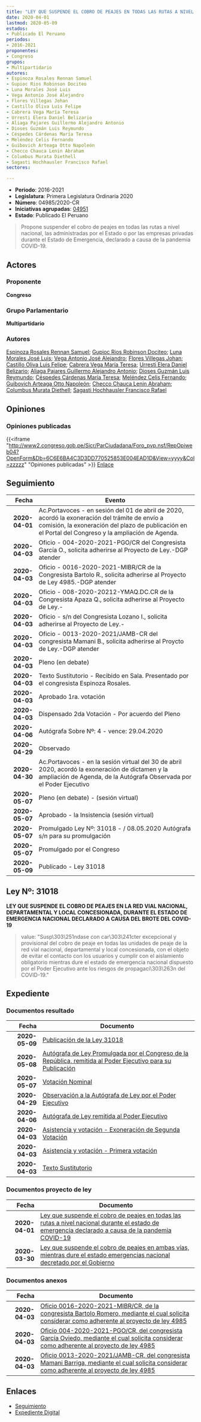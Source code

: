 ```yaml
---
title: "LEY QUE SUSPENDE EL COBRO DE PEAJES EN TODAS LAS RUTAS A NIVEL NACIONAL DURANTE EL ESTADO DE EMERGENCIA DECLARADO A CAUSA DE LA PANDEMIA COVID-19"
date: 2020-04-01
lastmod: 2020-05-09
estados:
- Publicado El Peruano
periodos:
- 2016-2021
proponentes:
- Congreso
grupos:
- Multipartidario
autores:
- Espinoza Rosales Rennan Samuel
- Gupioc Rios Robinson Dociteo
- Luna Morales José Luis
- Vega Antonio José Alejandro
- Flores Villegas Johan
- Castillo Oliva Luis Felipe
- Cabrera Vega María Teresa
- Urresti Elera Daniel Belizario
- Aliaga Pajares Guillermo Alejandro Antonio
- Dioses Guzmán Luis Reymundo
- Céspedes Cárdenas María Teresa
- Meléndez Celis Fernando
- Guibovich Arteaga Otto Napoleón
- Checco Chauca Lenin Abraham
- Columbus Murata Diethell
- Sagasti Hochhausler Francisco Rafael
sectores:

---
```

- **Periodo**: 2016-2021
- **Legislatura**: Primera Legislatura Ordinaria 2020
- **Número**: 04985/2020-CR
- **Iniciativas agrupadas**: [04951](../../04900/04951)
- **Estado**: Publicado El Peruano

> Propone suspender el cobro de peajes en todas las rutas a nivel nacional, las administradas por el Estado o por las empresas privadas durante el Estado de Emergencia, declarado a causa de la pandemia COVID-19.


## Actores

### Proponente

**Congreso**

### Grupo Parlamentario

**Multipartidario**

### Autores

[Espinoza Rosales Rennan Samuel](mailto:mailto:respinoza@congreso.gob.pe); [Gupioc Rios Robinson Dociteo](mailto:mailto:rgupioc@congreso.gob.pe); [Luna Morales José Luis](mailto:mailto:jlunam@congreso.gob.pe); [Vega Antonio José Alejandro](mailto:mailto:jvegaa@congreso.gob.pe); [Flores Villegas Johan](mailto:mailto:jfloresv@congreso.gob.pe); [Castillo Oliva Luis Felipe](mailto:mailto:lcastilloo@congreso.gob.pe); [Cabrera Vega María Teresa](mailto:mailto:mcabrera@congreso.gob.pe); [Urresti Elera Daniel Belizario](mailto:mailto:durresti@congreso.gob.pe); [Aliaga Pajares Guillermo Alejandro Antonio](mailto:mailto:galiaga@congreso.gob.pe); [Dioses Guzmán Luis Reymundo](mailto:mailto:ldioses@congreso.gob.pe); [Céspedes Cárdenas María Teresa](mailto:mailto:mcespedes@congreso.gob.pe); [Meléndez Celis Fernando](mailto:mailto:fmelendez@congreso.gob.pe); [Guibovich Arteaga Otto Napoleón](mailto:mailto:oguibovich@congreso.gob.pe); [Checco Chauca Lenin Abraham](mailto:mailto:lchecco@congreso.gob.pe); [Columbus Murata Diethell](mailto:mailto:dcolumbus@congreso.gob.pe); [Sagasti Hochhausler Francisco Rafael](mailto:mailto:fsagasti@congreso.gob.pe)

## Opiniones

### Opiniones publicadas

{{<iframe "http://www2.congreso.gob.pe/Sicr/ParCiudadana/Foro_pvp.nsf/RepOpiweb04?OpenForm&Db=6C6E6BA4C3D3DD770525853E004EAD1D&View=yyyy&Col=zzzzz" "Opiniones publicadas" >}}
[Enlace](http://www2.congreso.gob.pe/Sicr/ParCiudadana/Foro_pvp.nsf/RepOpiweb04?OpenForm&Db=6C6E6BA4C3D3DD770525853E004EAD1D&View=yyyy&Col=zzzzz)


## Seguimiento

| Fecha | Evento |
|------:|--------|
| **2020-04-01** | Ac.Portavoces - en sesión del 01 de abril de 2020, acordó la exoneración del trámite de envío a comisión, la exoneración del plazo de publicación en el Portal del Congreso y la ampliación de Agenda. |
| **2020-04-03** | Oficio - 004-2020-2021-PGO/CR del Congresista García O., solicita adherirse al Proyecto de Ley.-DGP atender |
| **2020-04-03** | Oficio - 0016-2020-2021-MIBR/CR de la Congresista Bartolo R., solicita adherirse al Proyecto de Ley 4985.-DGP atender |
| **2020-04-03** | Oficio - 008-2020-20212-YMAQ.DC.CR de la Congresista Apaza Q., solicita adherirse al Proyecto de Ley.- |
| **2020-04-03** | Oficio - s/n del Congresista Lozano I., solicita adherirse al Proyecto de Ley.- |
| **2020-04-03** | Oficio - 0013-2020-2021/JAMB-CR del congresista Mamani B., solicita adherirse al Proycto de Ley.-DGP atender |
| **2020-04-03** | Pleno (en debate) |
| **2020-04-03** | Texto Sustitutorio - Recibido en Sala. Presentado por el congresista Espinoza Rosales. |
| **2020-04-03** | Aprobado 1ra. votación |
| **2020-04-03** | Dispensado 2da Votación - Por acuerdo del Pleno |
| **2020-04-06** | Autógrafa Sobre Nº: 4 - vence: 29.04.2020 |
| **2020-04-29** | Observado |
| **2020-04-30** | Ac.Portavoces - en la sesión virtual del 30 de abril 2020, acordó la exoneración de dictamen y la ampliación de Agenda, de la Autógrafa Observada por el Poder Ejecutivo |
| **2020-05-07** | Pleno (en debate) - (sesión virtual) |
| **2020-05-07** | Aprobado - la Insistencia (sesión virtual) |
| **2020-05-07** | Promulgado Ley Nº: 31018 - / 08.05.2020 Autógrafa s/n para su promulgación |
| **2020-05-07** | Promulgado por el Congreso |
| **2020-05-09** | Publicado - Ley 31018 |

## Ley Nº: 31018

**LEY QUE SUSPENDE EL COBRO DE PEAJES EN LA RED VIAL NACIONAL, DEPARTAMENTAL Y LOCAL CONCESIONADA, DURANTE EL ESTADO DE EMERGENCIA NACIONAL DECLARADO A CAUSA DEL BROTE DEL COVID-19**

> value: "Susp\303\251ndase con car\303\241cter excepcional y provisional del cobro de peaje en todas las unidades de peaje de la red vial nacional, departamental y local concesionada, con el objeto de evitar el contacto con los usuarios y cumplir con el aislamiento obligatorio mientras dure el estado de emergencia nacional dispuesto por el Poder Ejecutivo ante los riesgos de propagaci\303\263n del COVID-19."


## Expediente

### Documentos resultado

| Fecha | Documento |
|------:|-----------|
| **2020-05-09** | [Publicación de la Ley 31018](http://www.leyes.congreso.gob.pe/Documentos/2016_2021/ADLP/Normas_Legales/31018-LEY.pdf) |
| **2020-05-08** | [Autógrafa de Ley Promulgada por el Congreso de la República, remitida al Poder Ejecutivo para su Publicación](http://www.leyes.congreso.gob.pe/Documentos/2016_2021/Autografas/Ley_y_de_Resolucion_Legislativa/AU0495120200508..pdf) |
| **2020-05-07** | [Votación Nominal](http://www.leyes.congreso.gob.pe/Documentos/2016_2021/Asistencia_y_Votacion/Proyectos_de_Ley/Votacion_Nominal/VN04951-20200507.pdf) |
| **2020-04-29** | [Observación a la Autógrafa de Ley por el Poder Ejecutivo](http://www.leyes.congreso.gob.pe/Documentos/2016_2021/Observacion_a_la_Autografa/AUOB04951-20200429.pdf) |
| **2020-04-06** | [Autógrafa de Ley remitida al Poder Ejecutivo](http://www.leyes.congreso.gob.pe/Documentos/2016_2021/Autografas/Ley_y_de_Resolucion_Legislativa/AU04985200406.pdf) |
| **2020-04-03** | [Asistencia y votación - Exoneración de Segunda Votación](http://www.leyes.congreso.gob.pe/Documentos/2016_2021/Asistencia_y_Votacion/Proyectos_de_Ley/Exoneracion_de_Segunda_Votacion/ESV0495120200403.pdf) |
| **2020-04-03** | [Asistencia y votación - Primera votación](http://www.leyes.congreso.gob.pe/Documentos/2016_2021/Asistencia_y_Votacion/Proyectos_de_Ley/AV0495120200403.pdf) |
| **2020-04-03** | [Texto Sustitutorio](http://www.leyes.congreso.gob.pe/Documentos/2016_2021/Texto_Sustitutorio/Proyectos_de_Ley/TS0498520200403.pdf) |

### Documentos proyecto de ley

| Fecha | Documento |
|------:|-----------|
| **2020-04-01** | [Ley que suspende el cobro de peajes en todas las rutas a nivel nacional durante el estado de emergencia declarado a causa de la pandemia COVID-19](http://www.leyes.congreso.gob.pe/Documentos/2016_2021/Proyectos_de_Ley_y_de_Resoluciones_Legislativas/PL04985-20200401.pdf) |
| **2020-03-30** | [Ley que suspende el cobro de peajes en ambas vías, mientras dure el estado emergencias nacional decretado por el Gobierno](http://www.leyes.congreso.gob.pe/Documentos/2016_2021/Proyectos_de_Ley_y_de_Resoluciones_Legislativas/PL04951_20200330.pdf) |

### Documentos anexos

| Fecha | Documento |
|------:|-----------|
| **2020-04-03** | [Oficio 0016-2020-2021-MIBR/CR, de la congresista Bartolo Romero, mediante el cual solicita considerar como adherente al proyecto de ley 4985](http://www.leyes.congreso.gob.pe/Documentos/2016_2021/Oficios/Congresistas/OFICIO-0016-2020-2021-MIBR-CR.pdf) |
| **2020-04-03** | [Oficio 004-2020-2021-PGO/CR, del congresista García Oviedo, mediante el cual solicita considerar como adherente al proyecto de ley 4985](http://www.leyes.congreso.gob.pe/Documentos/2016_2021/Oficios/Congresistas/OFICIO-004-2020-2021-PGO-CR.pdf) |
| **2020-04-03** | [Oficio 0013-2020-2021/JAMB-CR, del congresista Mamani Barriga, mediante el cual solicita considerar como adherente al proyecto de ley 4985](http://www.leyes.congreso.gob.pe/Documentos/2016_2021/Oficios/Congresistas/OFICIO-0013-2020-2021-JAMB-CR.pdf) |

## Enlaces

- [Seguimiento](http://www2.congreso.gob.pe/Sicr/TraDocEstProc/CLProLey2016.nsf/f7fff46988ca05b1052578e100829cc7/8e4fc9418abfd1180525853e000c9753?OpenDocument)
- [Expediente Digital](http://www2.congreso.gob.pe/Sicr/TraDocEstProc/CLProLey2016.nsf/f7fff46988ca05b1052578e100829cc7/8e4fc9418abfd1180525853e000c9753?OpenDocument&Click=05257FB7005EB655.eb71d0cf91d8294e05256cdf006b5706/$Body/0.1C6C)

